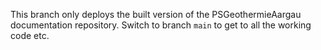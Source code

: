 This branch only deploys the built version of the PSGeothermieAargau documentation repository.
Switch to branch `main` to get to all the working code etc.
